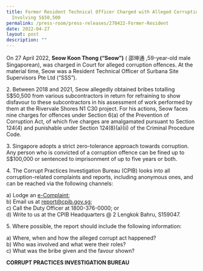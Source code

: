 ```yaml
---
title: Former Resident Technical Officer Charged with Alleged Corruption
  Involving S$50,500
permalink: /press-room/press-releases/270422-Former-Resident
date: 2022-04-27
layout: post
description: ""
---
```

On 27 April 2022, **Seow Koon Thong (“Seow”)** ( 邵坤通 ,59-year-old male
Singaporean), was charged in Court for alleged corruption offences. At the material time,
Seow was a Resident Technical Officer of Surbana Site Supervisors Pte Ltd (“SSS”).


2\. Between 2018 and 2021, Seow allegedly obtained bribes totalling S$50,500 from
various subcontractors in return for refraining to show disfavour to these subcontractors in
his assessment of work performed by them at the Rivervale Shores N1 C30 project. For his
actions, Seow faces nine charges for offences under Section 6(a) of the Prevention of
Corruption Act, of which five charges are amalgamated pursuant to Section 124(4) and
punishable under Section 124(8)(a)(ii) of the Criminal Procedure Code.


3\. Singapore adopts a strict zero-tolerance approach towards corruption. Any person
who is convicted of a corruption offence can be fined up to S$100,000 or sentenced to
imprisonment of up to five years or both.

4\. The Corrupt Practices Investigation Bureau (CPIB) looks into all corruption-related
complaints and reports, including anonymous ones, and can be reached via the following
channels:

a) Lodge an [e-Complaint](/e-services/e-complaint-for-corrupt-conduct);<br>
b) Email us at <a href="mailto:report@cpib.gov.sg" class="spamspan">report@cpib.gov.sg</a>;<br>
c) Call the Duty Officer at 1800-376-0000; or<br>
d) Write to us at the CPIB Headquarters @ 2 Lengkok Bahru, S159047.

5\.        Where possible, the report should include the following information:

a) Where, when and how the alleged corrupt act happened?<br>
b) Who was involved and what were their roles?<br>
c) What was the bribe given and the favour shown?

**CORRUPT PRACTICES INVESTIGATION BUREAU**